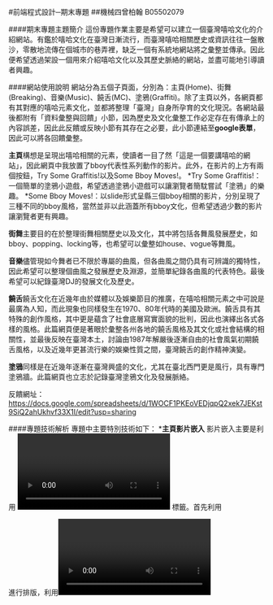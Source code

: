 #前端程式設計─期末專題
##機械四曾柏翰  B05502079

####期末專題主題簡介
這份專題作業主要是希望可以建立一個臺灣嘻哈文化的介紹網站。有鑑於嘻哈文化在臺灣日漸流行，而臺灣嘻哈相關歷史或資訊往往一盤散沙，零散地流傳在個城市的巷弄裡，缺乏一個有系統地網站將之彙整並傳承。因此便希望透過架設一個用來介紹嘻哈文化以及其歷史脈絡的網站，並盡可能地引導讀者興趣。

####網站使用說明
網站分為五個子頁面，分別為：主頁(Home)、街舞(Breaking)、音樂(Music)、饒舌(MC)、塗鴉(Graffiti)。除了主頁以外，各網頁都有其對應的嘻哈元素文化，並都將整理「臺灣」自身所孕育的文化現況。各網站最後都附有「資料彙整與回饋」小節，因為歷史及文化彙整工作必定存在有傳承上的內容誤差，因此此反饋或反映小節有其存在之必要，此小節連結至**google表單**，因此可以將各回饋彙整。

**主頁**構想是呈現出嘻哈相關的元素，使讀者一目了然「這是一個要講嘻哈的網站」，因此網頁中我放置了bboy代表性系列動作的影片。此外，在影片的上方有兩個按鈕，Try Some Graffitis!以及Some Bboy Moves!。
*Try Some Graffitis!：一個簡單的塗鴉小遊戲，希望透過塗鴉小遊戲可以讓瀏覽者簡馾嘗試「塗鴉」的樂趣。
*Some Bboy Moves!：以slide形式呈縣三個bboy相關的影片，分別呈現了三種不同的bboy風格，當然並非以此涵蓋所有bboy文化，但希望透過少數的影片讓瀏覽者更有興趣。

**街舞**主要目的在於整理街舞相關歷史以及文化，其中將包括各舞風發展歷史，如bboy、popping、locking等，也希望可以彙整如house、vogue等舞風。

**音樂**儘管現如今舞者已不限於專屬的曲風，但各曲風之間仍具有可辨識的獨特性，因此希望可以整理個曲風之發展歷史及淵源，並簡單紀錄各曲風的代表特色。最後希望可以紀錄臺灣DJ的發展文化及歷史。

**饒舌**饒舌文化在近幾年由於媒體以及娛樂節目的推廣，在嘻哈相關元素之中可說是最廣為人知，而此現象也同樣發生在1970、80年代時的美國及歐洲。饒舌具有其特殊的創作風格，其中更是蘊含了社會底層寫實面貌的批判，因此也演繹出各式各樣的風格。此篇網頁便是著眼於彙整各州各地的饒舌風格及其文化或社會結構的相關性，並最後反映在臺灣本土，討論由1987年解嚴後逐漸自由的社會風氣初期饒舌風格，以及近幾年更甚流行樂的娛樂性質之間，臺灣饒舌的創作精神演變。

**塗鴉**同樣是在近幾年逐漸在臺灣興盛的文化，尤其在臺北西門更是風行，具有專門塗鴉牆。此篇網頁也立志於記錄臺灣塗鴉文化及發展脈絡。

反饋網址：https://docs.google.com/spreadsheets/d/1WOCF1PKEoVEDjqpQ2xek7JEKst9SiQ2ahUkhvf33X1I/edit?usp=sharing


####專題技術解析
專題中主要特別技術如下：
***主頁影片嵌入**
影片嵌入主要是利用 **<video>** 標籤。首先利用<div class="col">進行排版，利用<video width="" height="">調整影片佔據<div>中大小，利用no-controls來將影片的控制條隱藏、autoplay與muted分別代表「影片自動播放」以及「靜音」。

```HTML
<div class="col-8 Front">
                            <video autoplay muted loop width="100%" height="90%" no-controls poster="image"
                                preload="true">
                                <source src="./video/BboySimoPowerMoveSlowMotionCutted.mp4" type="video/mp4" />
                            </video>

                        </div>

***主頁塗鴉區**
塗鴉區需要利用 **<canvas>** 標籤進行繪圖。我首先利用
  
```HTML
  <div class="row">進行排版，在<div>內用<canvas></canvas>宣告canvas的畫布範圍，其中以<img>引入繪圖所需要的圖片，此處是噴漆用的漆點，程式中我將圖片改用base64編碼，目的在於使網頁運行更為流暢迅速。而在canvas中我也利用css中的cursor以及background-image將游標變成噴漆罐、將背景圖片更換，並設定canvas大小為100%。接著便是建立調色盤區，調色盤區首先建立預設好的色塊，色塊中最主要的就是要設定**data-color**要素，這會是變換噴漆顏色的關鍵。調色盤中我利用老師課堂間介紹的技巧，動態添加html元素，使用16進位編碼來額外定義所需要的噴漆顏色。最後，右上角的x以及右下角的close按鍵可以將浮動對話框關閉。
    
噴漆與變換顏色需要使用js來編寫。我在script.js中首先宣告所需要的canvas變數以及建立物件STATE紀錄噴漆當下的相關性質，如顏色、漆點大小等。基本上是使用canvas的繪圖事件及類別計算繪圖過程，不一一贅述。最主要的特點是變換顏色，由於色塊可以動態添加，因此紀錄色塊的陣列就需要具有可以更新的能力，因此我透過.hover的事件，在每次游標接觸任何色塊的同時才建立紀錄色塊的陣列，如此便可以克服最初「新動態添加的色塊無法變更換顏色」的問題。
    
    程式中有類別為clear的物件，這是用來將塗鴉區重整、清除的按鍵，主要是利用canvas中的jQuery事件**clearRect**將塗鴉區清除。
    

***主頁影片範例slide**
    範例slide配合youtube嵌入技巧，並調整slide的切換時間以確保影片可以完整撥放完畢而不會自動被切換掉。而若瀏覽者要切換，可以透過左右的控制鍵主動切換。

***音樂頁音樂範例**
    音樂範例放了6種不同的曲風，以供瀏覽者認識曲風的多元性。其中最主要使用<audio>標籤，直接將音樂檔放置在網頁上。

***意見反映表單**
    意見反映表單若直接建立則會需要網頁程式PHP，而google表單卻可以避開如網頁資料庫的部分而直接將表單輸入端拉出來放在自己的網頁上進行風格或樣式的設計，輸入內容則可以直接紀錄在表單之中。其中最主要的技巧便是將輸入內容記錄到表單之中，這邊就需要使用到表單本身的id，並使用getScript的事件功能，而這功能特別在於並沒有涵蓋在jquery.slim.min.js當中，而是要另外引入jquery.min.js，也就是不能使用slim版本，而是要用完整版。
    連結至google表單可參考：https://medium.com/front-end-augustus-study-notes/customized-google-form-and-post-data-bcf1d6e1861b
    

####專題亮點
專題中我特別建立了「塗鴉區」、「影片slide」、「意見反映機制」、「嵌入影片」、「嵌入音樂檔」、「滑動式背景圖片(即街舞(Breaking)、音樂(Music)、饒舌(MC)、塗鴉(Graffiti)等四網頁中背景圖片都是圖片隨著滾輪滑動而滑動的效果)」。

